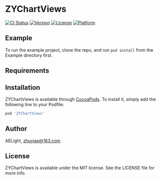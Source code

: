 # ZYChartViews

[![CI Status](https://img.shields.io/travis/AELight/ZYChartViews.svg?style=flat)](https://travis-ci.org/AELight/ZYChartViews)
[![Version](https://img.shields.io/cocoapods/v/ZYChartViews.svg?style=flat)](https://cocoapods.org/pods/ZYChartViews)
[![License](https://img.shields.io/cocoapods/l/ZYChartViews.svg?style=flat)](https://cocoapods.org/pods/ZYChartViews)
[![Platform](https://img.shields.io/cocoapods/p/ZYChartViews.svg?style=flat)](https://cocoapods.org/pods/ZYChartViews)

## Example

To run the example project, clone the repo, and run `pod install` from the Example directory first.

## Requirements

## Installation

ZYChartViews is available through [CocoaPods](https://cocoapods.org). To install
it, simply add the following line to your Podfile:

```ruby
pod 'ZYChartViews'
```

## Author

AELight, zhuyiae@163.com

## License

ZYChartViews is available under the MIT license. See the LICENSE file for more info.

